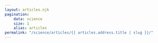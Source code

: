 ```yaml
---
layout: articles.njk
pagination:
    data: science
    size: 1
    alias: articles
permalink: "/science/articles/{{ articles.address.title | slug }}/"
---
```

